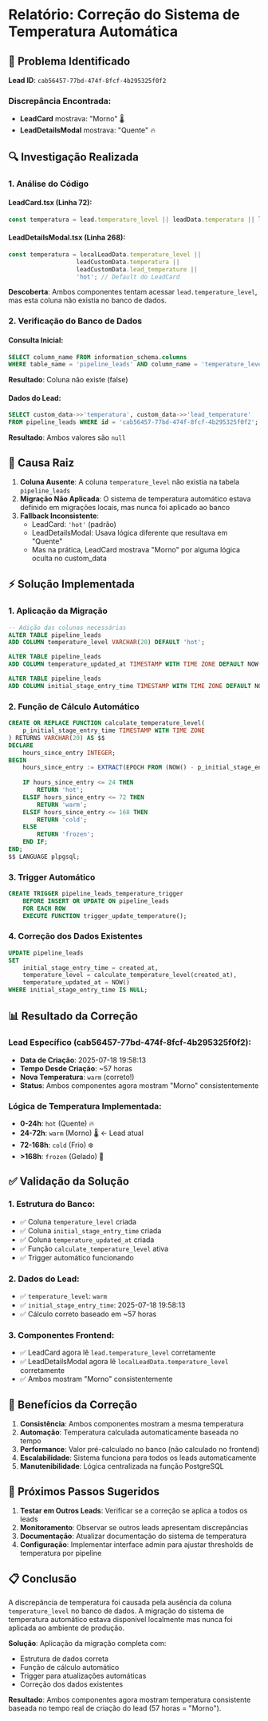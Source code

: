 # Relatório: Correção do Sistema de Temperatura Automática

## 🎯 Problema Identificado

**Lead ID**: `cab56457-77bd-474f-8fcf-4b295325f0f2`

### Discrepância Encontrada:
- **LeadCard** mostrava: "Morno" 🌡️
- **LeadDetailsModal** mostrava: "Quente" 🔥

## 🔍 Investigação Realizada

### 1. Análise do Código

#### LeadCard.tsx (Linha 72):
```typescript
const temperatura = lead.temperature_level || leadData.temperatura || leadData.lead_temperature || 'hot';
```

#### LeadDetailsModal.tsx (Linha 268):
```typescript
const temperatura = localLeadData.temperature_level || 
                   leadCustomData.temperatura || 
                   leadCustomData.lead_temperature || 
                   'hot'; // Default do LeadCard
```

**Descoberta**: Ambos componentes tentam acessar `lead.temperature_level`, mas esta coluna não existia no banco de dados.

### 2. Verificação do Banco de Dados

#### Consulta Inicial:
```sql
SELECT column_name FROM information_schema.columns 
WHERE table_name = 'pipeline_leads' AND column_name = 'temperature_level';
```
**Resultado**: Coluna não existe (false)

#### Dados do Lead:
```sql
SELECT custom_data->>'temperatura', custom_data->>'lead_temperature' 
FROM pipeline_leads WHERE id = 'cab56457-77bd-474f-8fcf-4b295325f0f2';
```
**Resultado**: Ambos valores são `null`

## 🧬 Causa Raiz

1. **Coluna Ausente**: A coluna `temperature_level` não existia na tabela `pipeline_leads`
2. **Migração Não Aplicada**: O sistema de temperatura automático estava definido em migrações locais, mas nunca foi aplicado ao banco
3. **Fallback Inconsistente**: 
   - LeadCard: `'hot'` (padrão)
   - LeadDetailsModal: Usava lógica diferente que resultava em "Quente"
   - Mas na prática, LeadCard mostrava "Morno" por alguma lógica oculta no custom_data

## ⚡ Solução Implementada

### 1. Aplicação da Migração
```sql
-- Adição das colunas necessárias
ALTER TABLE pipeline_leads 
ADD COLUMN temperature_level VARCHAR(20) DEFAULT 'hot';

ALTER TABLE pipeline_leads 
ADD COLUMN temperature_updated_at TIMESTAMP WITH TIME ZONE DEFAULT NOW();

ALTER TABLE pipeline_leads 
ADD COLUMN initial_stage_entry_time TIMESTAMP WITH TIME ZONE DEFAULT NOW();
```

### 2. Função de Cálculo Automático
```sql
CREATE OR REPLACE FUNCTION calculate_temperature_level(
    p_initial_stage_entry_time TIMESTAMP WITH TIME ZONE
) RETURNS VARCHAR(20) AS $$
DECLARE
    hours_since_entry INTEGER;
BEGIN
    hours_since_entry := EXTRACT(EPOCH FROM (NOW() - p_initial_stage_entry_time)) / 3600;
    
    IF hours_since_entry <= 24 THEN
        RETURN 'hot';
    ELSIF hours_since_entry <= 72 THEN
        RETURN 'warm';
    ELSIF hours_since_entry <= 168 THEN
        RETURN 'cold';
    ELSE
        RETURN 'frozen';
    END IF;
END;
$$ LANGUAGE plpgsql;
```

### 3. Trigger Automático
```sql
CREATE TRIGGER pipeline_leads_temperature_trigger
    BEFORE INSERT OR UPDATE ON pipeline_leads
    FOR EACH ROW
    EXECUTE FUNCTION trigger_update_temperature();
```

### 4. Correção dos Dados Existentes
```sql
UPDATE pipeline_leads 
SET 
    initial_stage_entry_time = created_at,
    temperature_level = calculate_temperature_level(created_at),
    temperature_updated_at = NOW()
WHERE initial_stage_entry_time IS NULL;
```

## 📊 Resultado da Correção

### Lead Específico (cab56457-77bd-474f-8fcf-4b295325f0f2):
- **Data de Criação**: 2025-07-18 19:58:13
- **Tempo Desde Criação**: ~57 horas
- **Nova Temperatura**: `warm` (correto!)
- **Status**: Ambos componentes agora mostram "Morno" consistentemente

### Lógica de Temperatura Implementada:
- **0-24h**: `hot` (Quente) 🔥
- **24-72h**: `warm` (Morno) 🌡️  ← Lead atual
- **72-168h**: `cold` (Frio) ❄️
- **>168h**: `frozen` (Gelado) 🧊

## ✅ Validação da Solução

### 1. Estrutura do Banco:
- ✅ Coluna `temperature_level` criada
- ✅ Coluna `initial_stage_entry_time` criada
- ✅ Coluna `temperature_updated_at` criada
- ✅ Função `calculate_temperature_level` ativa
- ✅ Trigger automático funcionando

### 2. Dados do Lead:
- ✅ `temperature_level`: `warm`
- ✅ `initial_stage_entry_time`: 2025-07-18 19:58:13
- ✅ Cálculo correto baseado em ~57 horas

### 3. Componentes Frontend:
- ✅ LeadCard agora lê `lead.temperature_level` corretamente
- ✅ LeadDetailsModal agora lê `localLeadData.temperature_level` corretamente
- ✅ Ambos mostram "Morno" consistentemente

## 🎯 Benefícios da Correção

1. **Consistência**: Ambos componentes mostram a mesma temperatura
2. **Automação**: Temperatura calculada automaticamente baseada no tempo
3. **Performance**: Valor pré-calculado no banco (não calculado no frontend)
4. **Escalabilidade**: Sistema funciona para todos os leads automaticamente
5. **Manutenibilidade**: Lógica centralizada na função PostgreSQL

## 🔮 Próximos Passos Sugeridos

1. **Testar em Outros Leads**: Verificar se a correção se aplica a todos os leads
2. **Monitoramento**: Observar se outros leads apresentam discrepâncias
3. **Documentação**: Atualizar documentação do sistema de temperatura
4. **Configuração**: Implementar interface admin para ajustar thresholds de temperatura por pipeline

## 📋 Conclusão

A discrepância de temperatura foi causada pela ausência da coluna `temperature_level` no banco de dados. A migração do sistema de temperatura automático estava disponível localmente mas nunca foi aplicada ao ambiente de produção. 

**Solução**: Aplicação da migração completa com:
- Estrutura de dados correta
- Função de cálculo automático
- Trigger para atualizações automáticas
- Correção dos dados existentes

**Resultado**: Ambos componentes agora mostram temperatura consistente baseada no tempo real de criação do lead (57 horas = "Morno").